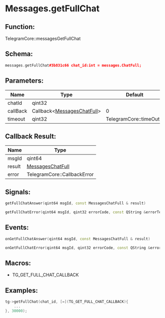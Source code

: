 # Messages.getFullChat

## Function:

TelegramCore::messagesGetFullChat

## Schema:

```c++
messages.getFullChat#3b831c66 chat_id:int = messages.ChatFull;
```
## Parameters:

|Name|Type|Default|
|----|----|-------|
|chatId|qint32||
|callBack|Callback&lt;[MessagesChatFull](../../types/messageschatfull.md)&gt;|0|
|timeout|qint32|TelegramCore::timeOut()|

## Callback Result:

|Name|Type|
|----|----|
|msgId|qint64|
|result|[MessagesChatFull](../../types/messageschatfull.md)|
|error|TelegramCore::CallbackError|

## Signals:

```c++
getFullChatAnswer(qint64 msgId, const MessagesChatFull & result)
```
```c++
getFullChatError(qint64 msgId, qint32 errorCode, const QString &errorText)
```

## Events:

```c++
onGetFullChatAnswer(qint64 msgId, const MessagesChatFull & result)
```
```c++
onGetFullChatError(qint64 msgId, qint32 errorCode, const QString &errorText)
```

## Macros:

* TG_GET_FULL_CHAT_CALLBACK

## Examples:

```c++
tg->getFullChat(chat_id, [=](TG_GET_FULL_CHAT_CALLBACK){
    ...
}, 30000);
```
